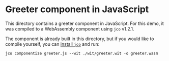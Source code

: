 # Greeter component in JavaScript

This directory contains a greeter component in JavaScript. For this demo, it was compiled to a WebAssembly component using `jco` v1.2.1.

The component is already built in this directory, but if you would like to compile yourself, you can [install `jco`](https://github.com/bytecodealliance/jco) and run:

```shell
jco componentize greeter.js --wit ./wit/greeter.wit -o greeter.wasm
```
